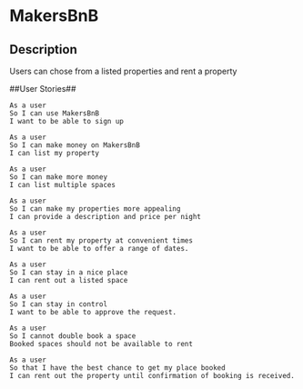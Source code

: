 # MakersBnB #

## Description ##
Users can chose from a listed properties and rent a property

##User Stories##
```
As a user
So I can use MakersBnB
I want to be able to sign up
```
```
As a user
So I can make money on MakersBnB
I can list my property
```
```
As a user
So I can make more money
I can list multiple spaces
```
```
As a user
So I can make my properties more appealing
I can provide a description and price per night
```
```
As a user
So I can rent my property at convenient times
I want to be able to offer a range of dates.
```
```
As a user
So I can stay in a nice place
I can rent out a listed space
```
```
As a user
So I can stay in control
I want to be able to approve the request.
```
```
As a user
So I cannot double book a space
Booked spaces should not be available to rent
```
```
As a user
So that I have the best chance to get my place booked
I can rent out the property until confirmation of booking is received.
```
